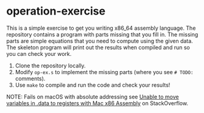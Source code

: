 # operation-exercise

This is a simple exercise to get you writing x86_64 assembly language. The repository contains a program with parts missing that you fill in. The missing parts are simple equations that you need to compute using the given data. The skeleton program will print out the results when compiled and run so you can check your work.

1. Clone the repository locally.
2. Modify `op-ex.s` to implement the missing parts (where you see `# TODO:` comments).
3. Use `make` to compile and run the code and check your results!

NOTE: Fails on macOS with absolute addressing see [Unable to move variables in .data to registers with Mac x86 Assembly](https://stackoverflow.com/questions/50205129/unable-to-move-variables-in-data-to-registers-with-mac-x86-assembly) on StackOverflow.